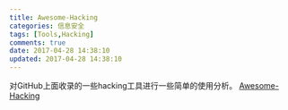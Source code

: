 ```yaml
---
title: Awesome-Hacking
categories: 信息安全
tags: [Tools,Hacking]
comments: true
date: 2017-04-28 14:38:10
updated: 2017-04-28 14:38:10
---
```

对GitHub上面收录的一些hacking工具进行一些简单的使用分析。
[Awesome-Hacking](https://github.com/misterch0c/Awesome-Hacking)

<!-- more -->
